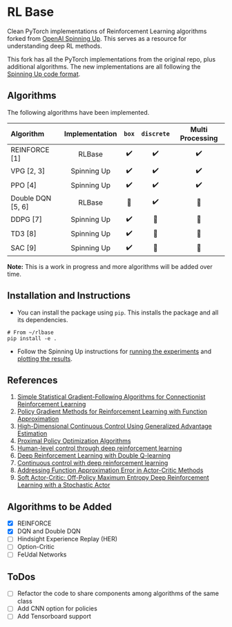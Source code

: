 # RL Base

Clean PyTorch implementations of Reinforcement Learning algorithms forked from [OpenAI Spinning Up](https://spinningup.openai.com/en/latest/index.html).
This serves as a resource for understanding deep RL methods. 

This fork has all the PyTorch implementations from the original repo, plus additional algorithms.
The new implementations are all following the [Spinning Up code format](https://spinningup.openai.com/en/latest/user/algorithms.html#code-format).

## Algorithms
The following algorithms have been implemented. 

| Algorithm | Implementation | `box`              | `discrete`            | Multi Processing      |
|:----------|:--------------:|:------------------:|:---------------------:|:---------------------:|
| REINFORCE [1]     |     RLBase     | :heavy_check_mark: |   :heavy_check_mark:  |   :heavy_check_mark:  |
| VPG [2, 3]        |   Spinning Up  | :heavy_check_mark: |   :heavy_check_mark:  |   :heavy_check_mark:  |
| PPO [4]           |   Spinning Up  | :heavy_check_mark: |   :heavy_check_mark:  |   :heavy_check_mark:  |
| Double DQN [5, 6] |   RLBase       | :black_square_button: | :heavy_check_mark: | :black_square_button: |
| DDPG [7]          |   Spinning Up  | :heavy_check_mark: | :black_square_button: | :black_square_button: |
| TD3 [8]           |   Spinning Up  | :heavy_check_mark: | :black_square_button: | :black_square_button: |
| SAC [9]           |   Spinning Up  | :heavy_check_mark: | :black_square_button: | :black_square_button: |

**Note:** This is a work in progress and more algorithms will be added over time.

## Installation and Instructions
* You can install the package using `pip`. This installs the package and all its dependencies.
```
# From ~/rlbase
pip install -e .
```
* Follow the Spinning Up instructions for [running the experiments](https://spinningup.openai.com/en/latest/user/running.html)
and [plotting the results](https://spinningup.openai.com/en/latest/user/plotting.html). 

## References
1. [Simple Statistical Gradient-Following Algorithms for Connectionist Reinforcement Learning](https://link.springer.com/content/pdf/10.1007/BF00992696.pdf)
1. [Policy Gradient Methods for Reinforcement Learning with Function Approximation ](https://papers.nips.cc/paper/1713-policy-gradient-methods-for-reinforcement-learning-with-function-approximation.pdf)
1. [High-Dimensional Continuous Control Using Generalized Advantage Estimation](https://arxiv.org/abs/1506.02438)
1. [Proximal Policy Optimization Algorithms](https://arxiv.org/abs/1707.06347)
1. [Human-level control through deep reinforcement learning](https://www.nature.com/articles/nature14236)
1. [Deep Reinforcement Learning with Double Q-learning](https://arxiv.org/abs/1509.06461)
1. [Continuous control with deep reinforcement learning](https://arxiv.org/abs/1509.02971)
1. [Addressing Function Approximation Error in Actor-Critic Methods](https://arxiv.org/abs/1802.09477)
1. [Soft Actor-Critic: Off-Policy Maximum Entropy Deep Reinforcement Learning with a Stochastic Actor](https://arxiv.org/abs/1801.01290)

## Algorithms to be Added
- [x] REINFORCE
- [x] DQN and Double DQN 
- [ ] Hindsight Experience Replay (HER)
- [ ] Option-Critic
- [ ] FeUdal Networks 

## ToDos
- [ ] Refactor the code to share components among algorithms of the same class
- [ ] Add CNN option for policies 
- [ ] Add Tensorboard support
